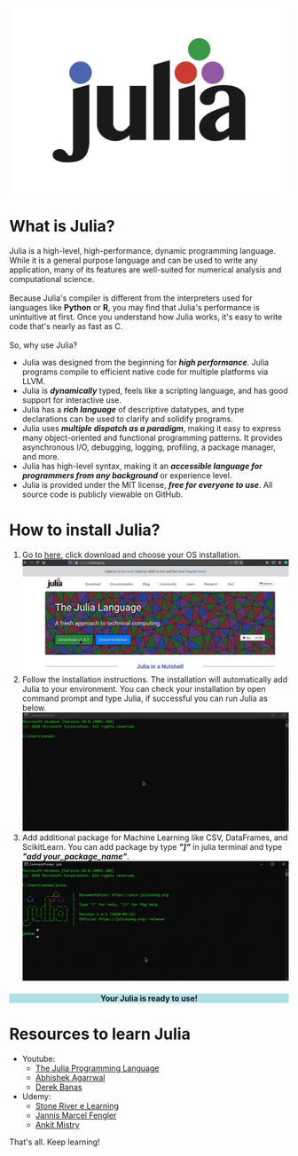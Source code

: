 ![Julia programming language logo](/images/Julia.png)

<h1>What is Julia?</h1>

<p>Julia is a high-level, high-performance, dynamic programming language. While it is a general purpose language and can be used to write any application, many of its features are well-suited for numerical analysis and computational science.<br>
<br>
Because Julia's compiler is different from the interpreters used for languages like <strong>Python</strong> or <strong>R</strong>, you may find that Julia's performance is unintuitive at first. Once you understand how Julia works, it's easy to write code that's nearly as fast as C.<br>
<br>
So, why use Julia?<br>
<ul>
<li>Julia was designed from the beginning for <strong><em>high performance</strong></em>. Julia programs compile to efficient native code for multiple platforms via LLVM.</li>
<li>Julia is <strong><em>dynamically</strong></em> typed, feels like a scripting language, and has good support for interactive use.</li>
<li>Julia has a <strong><em>rich language</strong></em> of descriptive datatypes, and type declarations can be used to clarify and solidify programs.</li>
<li>Julia uses <strong><em>multiple dispatch as a paradigm</strong></em>, making it easy to express many object-oriented and functional programming patterns. It provides asynchronous I/O, debugging, logging, profiling, a package manager, and more.</li>
<li>Julia has high-level syntax, making it an <strong><em>accessible language for programmers from any background</strong></em> or experience level.</li>
<li>Julia is provided under the MIT license, <strong><em>free for everyone to use</strong></em>. All source code is publicly viewable on GitHub.</li>
</ul> </p>

<h1>How to install Julia?</h1>

<p><ol>
<li>Go to <a href="https://julialang.org/">here</a>, click download and choose your OS installation.</li>
<img src="images/Julialang.gif" alt="Julialang.org">
<li>Follow the installation instructions. The installation will automatically add Julia to your environment. You can check your installation by open command prompt and type Julia, if successful you can run Julia as below.</li>
<img src="images/Command.gif" alt="Command prompt">
<li>Add additional package for Machine Learning like CSV, DataFrames, and ScikitLearn. You can add package by type <strong><em>"]"</strong></em> in julia terminal and type <strong><em>"add your_package_name"</strong></em>.</li>
<img src="images/Package.gif" alt="Add package">
</ol></p>
<h4 style="background-color:powderblue;"><center>Your Julia is ready to use!</center></h4>

<h1>Resources to learn Julia</h1>

<p><ul>
<li>Youtube:<ul>
<li><a href="https://www.youtube.com/user/JuliaLanguage" title="The Julia Programming Language">The Julia Programming Language</a></li>
<li><a href="https://www.youtube.com/watch?v=lwj-1mclq0U" title="Abhishek Agarrwal">Abhishek Agarrwal</a></li>
<li><a href="https://www.youtube.com/watch?v=sE67bP2PnOo" title="Derek Banas">Derek Banas</a></li></ul>
</li>
<li>Udemy:<ul>
<li><a href="https://www.udemy.com/course/julia-programming/" title="Stone River e Learning">Stone River e Learning</a></li>
<li><a href="https://www.udemy.com/course/fast-introduction-into-julia/" title="Jannis Marcel Fengler">Jannis Marcel Fengler</a></li>
<li><a href="https://www.udemy.com/course/julialang/" title="Ankit Mistry">Ankit Mistry</a></li></ul>
</li></ul>


That's all. Keep learning!</p>
